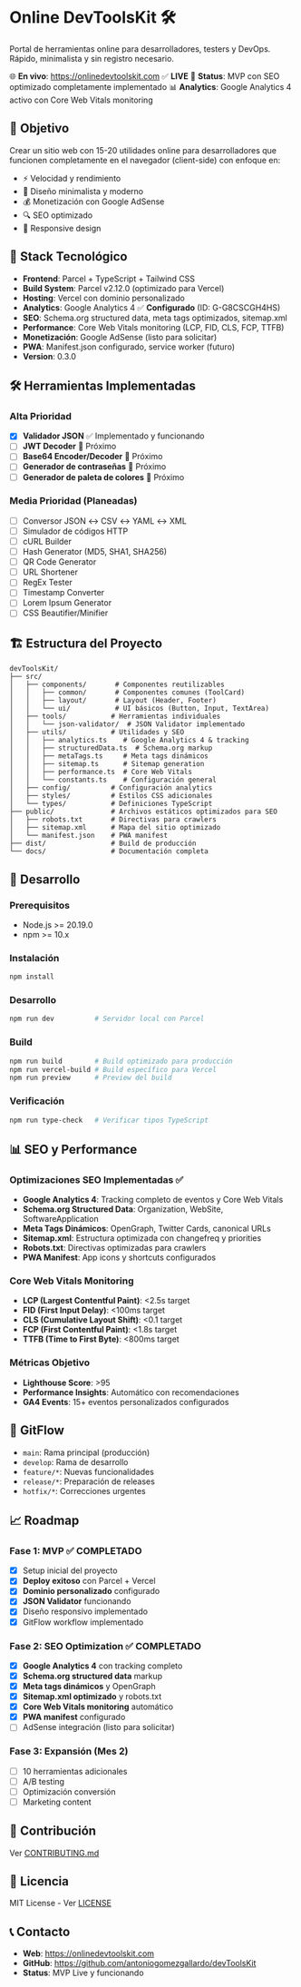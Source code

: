# Online DevToolsKit 🛠️

Portal de herramientas online para desarrolladores, testers y DevOps. Rápido, minimalista y sin registro necesario.

🌐 **En vivo**: https://onlinedevtoolskit.com ✅ **LIVE**
🚀 **Status**: MVP con SEO optimizado completamente implementado
📊 **Analytics**: Google Analytics 4 activo con Core Web Vitals monitoring

## 🎯 Objetivo

Crear un sitio web con 15-20 utilidades online para desarrolladores que funcionen completamente en el navegador (client-side) con enfoque en:
- ⚡ Velocidad y rendimiento
- 🎨 Diseño minimalista y moderno
- 💰 Monetización con Google AdSense
- 🔍 SEO optimizado
- 📱 Responsive design

## 🚀 Stack Tecnológico

- **Frontend**: Parcel + TypeScript + Tailwind CSS
- **Build System**: Parcel v2.12.0 (optimizado para Vercel)
- **Hosting**: Vercel con dominio personalizado
- **Analytics**: Google Analytics 4 ✅ **Configurado** (ID: G-G8CSCGH4HS)
- **SEO**: Schema.org structured data, meta tags optimizados, sitemap.xml
- **Performance**: Core Web Vitals monitoring (LCP, FID, CLS, FCP, TTFB)
- **Monetización**: Google AdSense (listo para solicitar)
- **PWA**: Manifest.json configurado, service worker (futuro)
- **Version**: 0.3.0

## 🛠️ Herramientas Implementadas

### Alta Prioridad
- [x] **Validador JSON** ✅ Implementado y funcionando
- [ ] **JWT Decoder** 🔄 Próximo
- [ ] **Base64 Encoder/Decoder** 🔄 Próximo 
- [ ] **Generador de contraseñas** 🔄 Próximo
- [ ] **Generador de paleta de colores** 🔄 Próximo

### Media Prioridad (Planeadas)
- [ ] Conversor JSON ↔ CSV ↔ YAML ↔ XML
- [ ] Simulador de códigos HTTP
- [ ] cURL Builder
- [ ] Hash Generator (MD5, SHA1, SHA256)
- [ ] QR Code Generator
- [ ] URL Shortener
- [ ] RegEx Tester
- [ ] Timestamp Converter
- [ ] Lorem Ipsum Generator
- [ ] CSS Beautifier/Minifier

## 🏗️ Estructura del Proyecto

```
devToolsKit/
├── src/
│   ├── components/       # Componentes reutilizables
│   │   ├── common/       # Componentes comunes (ToolCard)
│   │   ├── layout/       # Layout (Header, Footer)
│   │   └── ui/           # UI básicos (Button, Input, TextArea)
│   ├── tools/           # Herramientas individuales
│   │   └── json-validator/  # JSON Validator implementado
│   ├── utils/           # Utilidades y SEO
│   │   ├── analytics.ts    # Google Analytics 4 & tracking
│   │   ├── structuredData.ts  # Schema.org markup
│   │   ├── metaTags.ts     # Meta tags dinámicos
│   │   ├── sitemap.ts      # Sitemap generation
│   │   ├── performance.ts  # Core Web Vitals
│   │   └── constants.ts    # Configuración general
│   ├── config/          # Configuración analytics
│   ├── styles/          # Estilos CSS adicionales
│   └── types/           # Definiciones TypeScript
├── public/              # Archivos estáticos optimizados para SEO
│   ├── robots.txt       # Directivas para crawlers
│   ├── sitemap.xml      # Mapa del sitio optimizado
│   └── manifest.json    # PWA manifest
├── dist/                # Build de producción
└── docs/                # Documentación completa
```

## 🚦 Desarrollo

### Prerequisitos
- Node.js >= 20.19.0
- npm >= 10.x

### Instalación
```bash
npm install
```

### Desarrollo
```bash
npm run dev          # Servidor local con Parcel
```

### Build
```bash
npm run build        # Build optimizado para producción
npm run vercel-build # Build específico para Vercel
npm run preview      # Preview del build
```

### Verificación
```bash
npm run type-check   # Verificar tipos TypeScript
```

## 📊 SEO y Performance

### Optimizaciones SEO Implementadas ✅
- **Google Analytics 4**: Tracking completo de eventos y Core Web Vitals
- **Schema.org Structured Data**: Organization, WebSite, SoftwareApplication
- **Meta Tags Dinámicos**: OpenGraph, Twitter Cards, canonical URLs
- **Sitemap.xml**: Estructura optimizada con changefreq y priorities
- **Robots.txt**: Directivas optimizadas para crawlers
- **PWA Manifest**: App icons y shortcuts configurados

### Core Web Vitals Monitoring
- **LCP (Largest Contentful Paint)**: <2.5s target
- **FID (First Input Delay)**: <100ms target  
- **CLS (Cumulative Layout Shift)**: <0.1 target
- **FCP (First Contentful Paint)**: <1.8s target
- **TTFB (Time to First Byte)**: <800ms target

### Métricas Objetivo
- **Lighthouse Score**: >95
- **Performance Insights**: Automático con recomendaciones
- **GA4 Events**: 15+ eventos personalizados configurados

## 🔄 GitFlow

- `main`: Rama principal (producción)
- `develop`: Rama de desarrollo
- `feature/*`: Nuevas funcionalidades
- `release/*`: Preparación de releases
- `hotfix/*`: Correcciones urgentes

## 📈 Roadmap

### Fase 1: MVP ✅ **COMPLETADO**
- [x] Setup inicial del proyecto
- [x] **Deploy exitoso** con Parcel + Vercel
- [x] **Dominio personalizado** configurado
- [x] **JSON Validator** funcionando
- [x] Diseño responsivo implementado
- [x] GitFlow workflow implementado

### Fase 2: SEO Optimization ✅ **COMPLETADO**
- [x] **Google Analytics 4** con tracking completo
- [x] **Schema.org structured data** markup
- [x] **Meta tags dinámicos** y OpenGraph
- [x] **Sitemap.xml optimizado** y robots.txt
- [x] **Core Web Vitals monitoring** automático
- [x] **PWA manifest** configurado
- [ ] AdSense integración (listo para solicitar)

### Fase 3: Expansión (Mes 2)
- [ ] 10 herramientas adicionales
- [ ] A/B testing
- [ ] Optimización conversión
- [ ] Marketing content

## 🤝 Contribución

Ver [CONTRIBUTING.md](./CONTRIBUTING.md)

## 📄 Licencia

MIT License - Ver [LICENSE](./LICENSE)

## 📞 Contacto

- **Web**: https://onlinedevtoolskit.com
- **GitHub**: https://github.com/antoniogomezgallardo/devToolsKit
- **Status**: MVP Live y funcionando